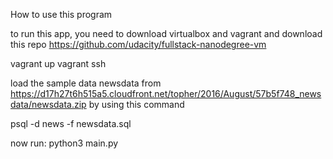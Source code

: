 How to use this program

to run this app, you need to download virtualbox and vagrant and download this repo https://github.com/udacity/fullstack-nanodegree-vm

vagrant up 
vagrant ssh

load the sample data newsdata from https://d17h27t6h515a5.cloudfront.net/topher/2016/August/57b5f748_newsdata/newsdata.zip
by using this command

psql -d news -f newsdata.sql

now run:
python3 main.py


 
 